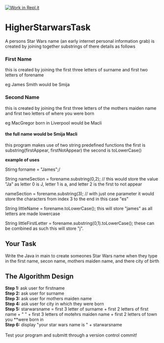 [![Work in Repl.it](https://classroom.github.com/assets/work-in-replit-14baed9a392b3a25080506f3b7b6d57f295ec2978f6f33ec97e36a161684cbe9.svg)](https://classroom.github.com/online_ide?assignment_repo_id=3959174&assignment_repo_type=AssignmentRepo)
# HigherStarwarsTask

A persons Star Wars name (an early internet personal information grab) is created by joining together substrings of there details as follows

### First Name

this is created by joining the first three letters of surname and first two letters of forename

eg James Smith would be Smija

### Second Name

this is created by joining the first three letters of the mothers maiden name and first two letters of where you were born

eg MacGregor born in Liverpool would be Macli

#### the full name would be Smija Macli

this program makes use of two string predefined functions the first is substring(firstAppear, firstNotAppear) the second is toLowerCase()

**example of uses**

Stirng forname = "James";/

String nameSection = forename.substring(0,2); // this would store the value "Ja" as letter 0 is J, letter 1 is a, and letter 2 is the first to not appear

nameSection = forename.substring(3); // with just one parameter it would store the characters from index 3 to the end in this case "es"

String littleName = forename.toLowerCase(); this will store "james" as all letters are made lowercase

String littleFirstLetter = forename.substring(0,1).toLowerCase(); these can be combined as such this will store "j".

## Your Task

Write the Java in main to create someones Star Wars name when they type in the first name, secon name, mothers maiden name, and there city of birth

## The Algorithm Design

**Step 1:** ask user for firstname\
**Step 2:**	ask user for surname\
**Step 3:**	ask user for mothers maiden name\
**Step 4:**	ask user for city in which they were born\
**Step 5:**	starwarsname = first 3 letter of surname + first 2 letters of first name + " " + first 3 letters of motehrs maiden name + first 2 letters of town you **were born in\
**Step 6:**	display "your star wars name is " + starwarsname\
\
Test your program and submitt through a version control commit!
